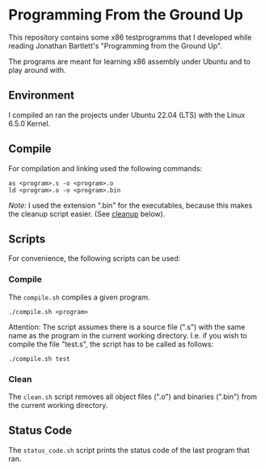 # Programming From the Ground Up

This repository contains some x86 testprogramms that I developed while reading Jonathan Bartlett's "Programming from the Ground Up".

The programs are meant for learning x86 assembly under Ubuntu and to play around with.

## Environment

I compiled an ran the projects under Ubuntu 22.04 (LTS) with the Linux 6.5.0 Kernel.

## Compile

For compilation and linking used the following commands:

```
as <program>.s -o <program>.o
ld <program>.o -o <program>.bin
```

*Note:* I used the extension ".bin" for the executables, because this makes the
cleanup script easier. (See [cleanup](#clean) below).

## Scripts

For convenience, the following scripts can be used:

### Compile

The `compile.sh` compiles a given program.

```
./compile.sh <program>
```

Attention: The script assumes there is a source file (".s") with the same name
as the program in the current working directory. I.e. if you wish to compile
the file "test.s", the script has to be called as follows:

```
./compile.sh test
```

### Clean

The `clean.sh` script removes all object files (".o") and binaries (".bin") from
the current working directory.

## Status Code

The `status_code.sh` script prints the status code of the last program that ran.